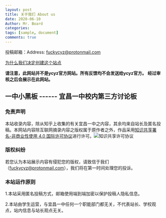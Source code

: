 ```yaml
---
layout: post
title: 关于我们 About us
date: 2020-06-10
Author: Mr. Board
categories: 
tags: [sample, document]
comments: true
--- 
```

 

投稿邮箱：Address: [fuckycyz@protonmail.com](mailto:fuckycyz@protonmail.com)


[为什么我们决定创建这个站点](./_posts/2020-06-09-why.md)

**请注意，此网站并不是ycyz官方网站。所有反馈均不会发送给ycyz官方。**
**经过审核之后会展示在此网站。**


## 一中小黑板 ------ 宜昌一中校内第三方讨论板

### 免责声明

本站收录内容，除从知乎上收集的有关宜昌一中之内容，其余均来自站长及匿名投稿。本网站内容除互联网摘录内容之版权属于原作者之外，作品采用[知识共享署名-非商业性使用 4.0 国际许可协议](http://creativecommons.org/licenses/by-nc/4.0/)进行许可。<img alt="知识共享许可协议" style="border-width:0" src="https://i.creativecommons.org/l/by-nc/4.0/88x31.png" />

### 版权纠纷

若您认为本站展示内容有侵犯您的版权，请致信于我们（[fuckycyz@protonmail.com](mailto:fuckycyz@protonmail.com)），我们将在第一时间处理您的投诉。

### 本站运作原则

1.本站采用匿名投稿方式，邮箱使用端到端加密以保护投稿人隐私信息。

2.本站由学生运营，与宜昌一中任何一个职能部门都无关，不代表站长、学校观点，站内信息与站长观点无关。
